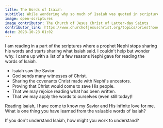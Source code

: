 ```yaml
---
title: The Words of Isaiah
subtitle: While wondering why so much of Isaiah was quoted in scripture, I found one prophet's reasons.
image: open-scriptures
image_contributor: The Church of Jesus Christ of Latter-day Saints
contributor_link: https://www.churchofjesuschrist.org/topics/priesthood/scriptures?lang=eng
date: 2023-10-23 01:02
---
```


I am reading in a part of the scriptures where a prophet Nephi stops sharing his words and starts sharing what Isaiah said. I couldn't help but wonder why. I came up with a list of a few reasons Nephi gave for reading the words of Isaiah.

- Isaiah saw the Savior.
- God sends many witnesses of Christ.
- Sharing the covenants Christ made with Nephi's ancestors.
- Proving that Christ would come to save His people.
- That we may rejoice reading what has been written.
- That we may apply the words to ourselves (even still today)!

Reading Isaiah, I have come to know my Savior and His infinite love for me. What is one thing you have learned from the valuable words of Isaiah?

If you don't understand Isaiah, how might you work to understand?
